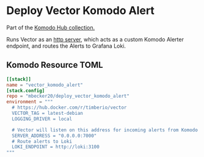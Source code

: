 # Deploy Vector Komodo Alert

Part of the [Komodo Hub collection.](https://github.com/mbecker20/komodo_hub)

Runs Vector as an [http server](https://vector.dev/docs/reference/configuration/sources/http_server/), which acts as a custom Komodo Alerter endpoint, and routes the Alerts to Grafana Loki.

## Komodo Resource TOML

```toml
[[stack]]
name = "vector_komodo_alert"
[stack.config]
repo = "mbecker20/deploy_vector_komodo_alert"
environment = """
  # https://hub.docker.com/r/timberio/vector
  VECTOR_TAG = latest-debian
  LOGGING_DRIVER = local

  # Vector will listen on this address for incoming alerts from Komodo
  SERVER_ADDRESS = "0.0.0.0:7000"
  # Route alerts to Loki
  LOKI_ENDPOINT = http://loki:3100
"""
```
